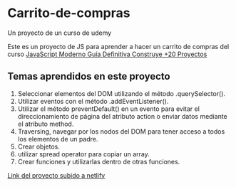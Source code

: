 # Carrito-de-compras
Un proyecto de un curso de udemy

Este es un proyecto de JS para aprender a hacer un carrito de compras del curso [JavaScript Moderno Guía Definitiva Construye +20 Proyectos
](https://www.udemy.com/course/javascript-moderno-guia-definitiva-construye-10-proyectos/)

## Temas aprendidos en este proyecto
1. Seleccionar elementos del DOM utilizando el método .querySelector().
2. Utilizar eventos con el método .addEventListener().
3. Utilizar el método preventDefault() en un evento para evitar el direccionamiento de página del atributo action o enviar datos mediante el atributo method.
4. Traversing, navegar por los nodos del DOM para tener acceso a todos los elementos de un padre.
5. Crear objetos.
6. utilizar spread operator para copiar un array.
7. Crear funciones y utilizarlas dentro de otras funciones.

[Link del proyecto subido a netlify](https://zesty-panda-23beb2.netlify.app/)

